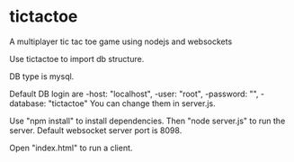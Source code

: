 # tictactoe
A multiplayer tic tac toe game using nodejs and websockets

Use tictactoe to import db structure.

DB type is mysql.

Default DB login are 
	-host: "localhost",
    -user: "root",
    -password: "",
    -database: "tictactoe"
You can change them in server.js.



Use "npm install" to install dependencies.
Then "node server.js" to run the server. Default websocket server port is 8098.

Open "index.html" to run a client.
